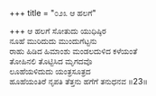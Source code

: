 +++
title = "೦೨೩ ಆ ಹಲಗೆ"

+++
ಆ ಹಲಗೆ ಸೋತುದು ಯುಧಿಷ್ಠಿರ  
ನೂಹೆ ಮುರಿದುದು ಮುಂದುಗೆಟ್ಟನು   
ರಾಹು ಹಿಡಿದ ಹಿಮಾಂಶು ಮಂಡಲದುಳಿದ ಕಳೆಯಂತೆ  
ತೋಹಿನಲಿ ತೊಟ್ಟಿಸಿದ ಮೃಗದವೊ  
ಲೂಹೆಯಳಿದುದು ಯಂತ್ರಸೂತ್ರದ  
ಹೂಹೆಯಂತಿರೆ ನೃಪತಿ ತೆತ್ತನು ಹಗೆಗೆ ತನುಧನವ    ॥23॥
